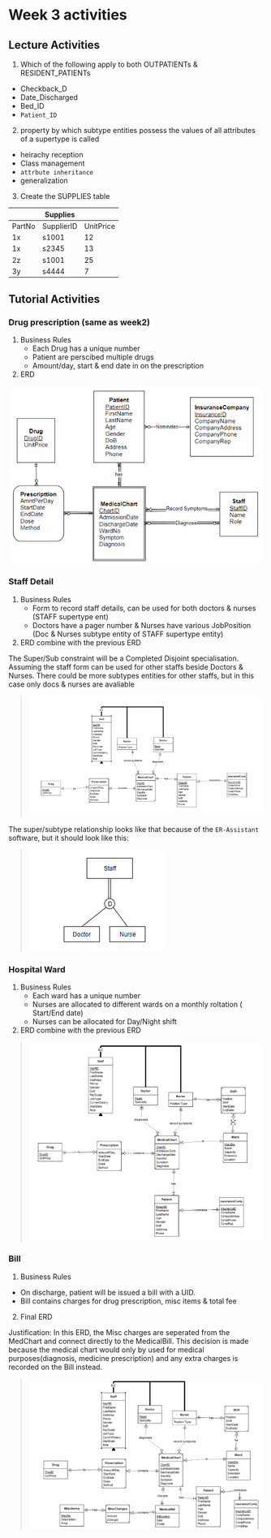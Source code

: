 # Week 3 activities

## Lecture Activities

1. Which of the following apply to both OUTPATIENTs & RESIDENT_PATIENTs

- Checkback_D
- Date_Discharged
- Bed_ID
- `Patient_ID`

2. property by which subtype entities possess the values of all attributes of a supertype is called

- heirachy reception
- Class management
- `attrbute inheritance`
- generalization

3. Create the SUPPLIES table

||Supplies||
|---|---|---|
| PartNo | SupplierID | UnitPrice|
| 1x | s1001 | 12 |
| 1x | s2345 | 13 |
| 2z | s1001 | 25 |
| 3y | s4444 | 7 |


## Tutorial Activities

### Drug prescription (same as week2)

1. Business Rules
   - Each Drug has a unique number
   - Patient are perscibed multiple drugs
   - Amount/day, start & end date in on the prescription
2. ERD

![Final](./img/02t_final.PNG)

### Staff Detail

1. Business Rules
   - Form to record staff details, can be used for both doctors & nurses (STAFF supertype ent)
   - Doctors have a pager number & Nurses have various JobPosition (Doc & Nurses subtype entity of STAFF supertype entity)
2. ERD combine with the previous ERD

The Super/Sub constraint will be a Completed Disjoint specialisation. Assuming the staff form can be used for other staffs beside Doctors & Nurses. There could be more subtypes entities for other staffs, but in this case only docs & nurses are avaliable

> ![staff](./img/w3_staff.png)

The super/subtype relationship looks like that because of the `ER-Assistant` software, but it should look like this:

> ![super notation](./img/w3_super.png)

### Hospital Ward

1. Business Rules
   - Each ward has a unique number
   - Nurses are allocated to different wards on a monthly roltation ( Start/End date)
   - Nurses can be allocated for Day/Night shift
2. ERD combine with the previous ERD

> ![ward](./img/w3_ward.png)

### Bill

1. Business Rules

- On discharge, patient will be issued a bill with a UID.
- Bill contains charges for drug prescription, misc items & total fee

2. Final ERD

Justification: In this ERD, the Misc charges are seperated from the MedChart and connect directly to the MedicalBill. This decision is made because the medical chart would only by used for medical purposes(diagnosis, medicine prescription) and any extra charges is recorded on the Bill instead.

> ![final](./img/w3_final.png)